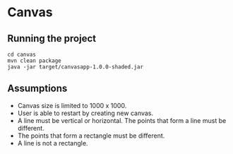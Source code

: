# Canvas


## Running the project
```
cd canvas
mvn clean package
java -jar target/canvasapp-1.0.0-shaded.jar
```

## Assumptions
- Canvas size is limited to 1000 x 1000.
- User is able to restart by creating new canvas.
- A line must be vertical or horizontal. The points that form a line must be different.
- The points that form a rectangle must be different. 
- A line is not a rectangle.